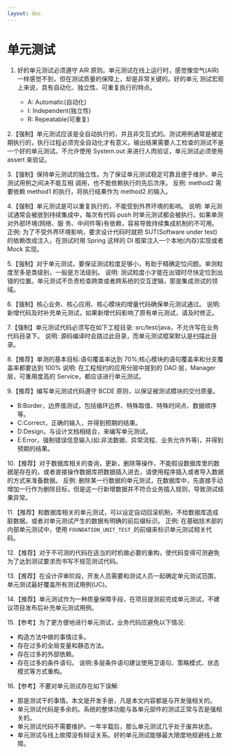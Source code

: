 ```yaml
---
layout: doc
---
```


# 单元测试

1. <Item><ItemForce>好的单元测试必须遵守 AIR 原则。</ItemForce><Description>单元测试在线上运行时，感觉像空气(AIR)一样感觉不到，但在测试质量的保障上，却是非常关键的。好的单元 测试宏观上来说，具有自动化、独立性、可重复执行的特点。</Description><ul><li>A: Automatic(自动化)</li><li>I: Independent(独立性)</li><li>R: Repeatable(可重复)</li></ul></Item>

2.【强制】单元测试应该是全自动执行的，并且非交互式的。测试用例通常是被定期执行的，执行过程必须完全自动化才有意义。输出结果需要人工检查的测试不是一个好的单元测试。不允许使用 System.out 来进行人肉验证，单元测试必须使用 assert 来验证。

3.【强制】保持单元测试的独立性。为了保证单元测试稳定可靠且便于维护，单元测试用例之间决不能互相 调用，也不能依赖执行的先后次序。
反例: method2 需要依赖 method1 的执行，将执行结果作为 method2 的输入。

4.【强制】单元测试是可以重复执行的，不能受到外界环境的影响。
说明: 单元测试通常会被放到持续集成中，每次有代码 push 时单元测试都会被执行。如果单测对外部环境(网络、服 务、中间件等)有依赖，容易导致持续集成机制的不可用。
正例: 为了不受外界环境影响，要求设计代码时就把 SUT(Software under test) 的依赖改成注入，在测试时用 Spring 这样的 DI 框架注入一个本地(内存)实现或者 Mock 实现。

5.【强制】对于单元测试，要保证测试粒度足够小，有助于精确定位问题。单测粒度至多是类级别，一般是方法级别。
说明: 测试粒度小才能在出错时尽快定位到出错的位置。单元测试不负责检查跨类或者跨系统的交互逻辑，那是集成测试的领域。

6.【强制】核心业务、核心应用、核心模块的增量代码确保单元测试通过。
说明: 新增代码及时补充单元测试，如果新增代码影响了原有单元测试，请及时修正。

7.【强制】单元测试代码必须写在如下工程目录: src/test/java，不允许写在业务代码目录下。
说明: 源码编译时会跳过此目录，而单元测试框架默认是扫描此目录。

8.【推荐】单测的基本目标:语句覆盖率达到 70%;核心模块的语句覆盖率和分支覆盖率都要达到 100%
说明: 在工程规约的应用分层中提到的 DAO 层，Manager 层，可重用度高的 Service，都应该进行单元测试。

9.【推荐】编写单元测试代码遵守 BCDE 原则，以保证被测试模块的交付质量。
* B:Border，边界值测试，包括循环边界、特殊取值、特殊时间点、数据顺序等。
* C:Correct，正确的输入，并得到预期的结果。
* D:Design，与设计文档相结合，来编写单元测试。
* E:Error，强制错误信息输入(如:非法数据、异常流程、业务允许外等)，并得到预期的结果。

10.【推荐】对于数据库相关的查询，更新，删除等操作，不能假设数据库里的数据是存在的，或者直接操作数据库把数据插入进去，请使用程序插入或者导入数据的方式来准备数据。
反例: 删除某一行数据的单元测试，在数据库中，先直接手动增加一行作为删除目标，但是这一行新增数据并不符合业务插入规则，导致测试结果异常。

11.【推荐】和数据库相关的单元测试，可以设定自动回滚机制，不给数据库造成脏数据。或者对单元测试产生的数据有明确的前后缀标识。
正例: 在基础技术部的内部单元测试中，使用 `FOUNDATION_UNIT_TEST_`的前缀来标识单元测试相关代码。

12.【推荐】对于不可测的代码在适当的时机做必要的重构，使代码变得可测避免为了达到测试要求而书写不规范测试代码。

13.【推荐】在设计评审阶段，开发人员需要和测试人员一起确定单元测试范围，单元测试最好覆盖所有测试用例(UC)。

14.【推荐】单元测试作为一种质量保障手段，在项目提测前完成单元测试，不建议项目发布后补充单元测试用例。

15.【参考】为了更方便地进行单元测试，业务代码应避免以下情况:
* 构造方法中做的事情过多。
* 存在过多的全局变量和静态方法。
* 存在过多的外部依赖。
* 存在过多的条件语句。
说明:多层条件语句建议使用卫语句、策略模式、状态模式等方式重构。

16.【参考】不要对单元测试存在如下误解:
* 那是测试干的事情。本文是开发手册，凡是本文内容都是与开发强相关的。
* 单元测试代码是多余的。系统的整体功能与各单元部件的测试正常与否是强相关的。
* 单元测试代码不需要维护。一年半载后，那么单元测试几乎处于废弃状态。
* 单元测试与线上故障没有辩证关系。好的单元测试能够最大限度地规避线上故障。
